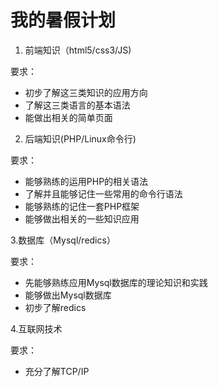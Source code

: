 #  我的暑假计划
1. 前端知识（html5/css3/JS)

要求：

- 初步了解这三类知识的应用方向
- 了解这三类语言的基本语法
- 能做出相关的简单页面

2. 后端知识(PHP/Linux命令行)
 
要求：

- 能够熟练的运用PHP的相关语法
- 了解并且能够记住一些常用的命令行语法
- 能够熟练的记住一套PHP框架
- 能够做出相关的一些知识应用
 
3.数据库（Mysql/redics）

要求：

- 先能够熟练应用Mysql数据库的理论知识和实践
- 能够做出Mysql数据库
- 初步了解redics

4.互联网技术

要求：

- 充分了解TCP/IP